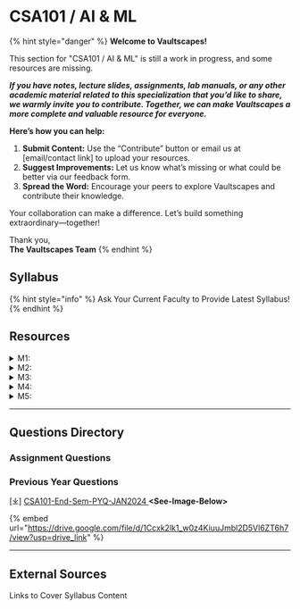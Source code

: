 # CSA101 / AI & ML

{% hint style="danger" %}
**Welcome to Vaultscapes!**

This section for "CSA101 / AI & ML" is still a work in progress, and some resources are missing.

_**If you have notes, lecture slides, assignments, lab manuals, or any other academic material related to this specialization that you’d like to share, we warmly invite you to contribute. Together, we can make Vaultscapes a more complete and valuable resource for everyone.**_

**Here’s how you can help:**

1. **Submit Content:** Use the “Contribute” button or email us at \[email/contact link] to upload your resources.
2. **Suggest Improvements:** Let us know what’s missing or what could be better via our feedback form.
3. **Spread the Word:** Encourage your peers to explore Vaultscapes and contribute their knowledge.

Your collaboration can make a difference. Let’s build something extraordinary—together!

Thank you,\
**The Vaultscapes Team**
{% endhint %}

## Syllabus

{% hint style="info" %}
Ask Your Current Faculty to Provide Latest Syllabus!
{% endhint %}

## Resources

<details>

<summary>M1: </summary>

_**we warmly invite you to contribute**_

</details>

<details>

<summary>M2: </summary>

_**we warmly invite you to contribute**_

</details>

<details>

<summary>M3: </summary>

_**we warmly invite you to contribute**_

</details>

<details>

<summary>M4: </summary>

_**we warmly invite you to contribute**_

</details>

<details>

<summary>M5: </summary>

_**we warmly invite you to contribute**_

</details>

***

## Questions Directory

### Assignment Questions

### Previous Year Questions

\[⤓] [CSA101-End-Sem-PYQ-JAN2024 ](https://drive.google.com/file/d/1Ccxk2lk1_w0z4KiuuJmbl2D5Vl6ZT6h7/view?usp=drive_link)**\<See-Image-Below>**

{% embed url="https://drive.google.com/file/d/1Ccxk2lk1_w0z4KiuuJmbl2D5Vl6ZT6h7/view?usp=drive_link" %}

***

## External Sources

Links to Cover Syllabus Content
